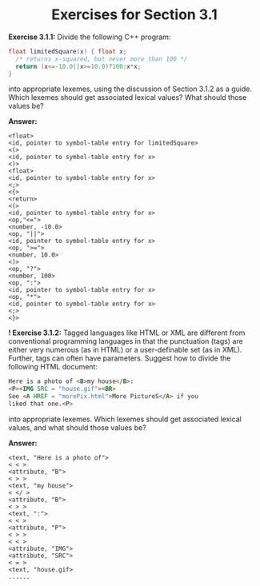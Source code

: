<h1 align="center">Exercises for Section 3.1</h1>

**Exercise 3.1.1:** Divide the following C++ program:

```cpp
float limitedSquare(x) { float x;
  /* returns x-squared, but never more than 100 */
  return (x<=-10.0||x>=10.0)?100:x*x;
}
```
into appropriate lexemes, using the discussion of Section 3.1.2 as a guide.
Which lexemes should get associated lexical values? What should those values be?

**Answer:**
```
<float> 
<id, pointer to symbol-table entry for limitedSquare> 
<(> 
<id, pointer to symbol-table entry for x> 
<)> 
<float> 
<id, pointer to symbol-table entry for x>
<;>
<{>
<return> 
<(> 
<id, pointer to symbol-table entry for x> 
<op,"<="> 
<number, -10.0> 
<op, "||"> 
<id, pointer to symbol-table entry for x> 
<op, ">="> 
<number, 10.0> 
<)>
<op, "?"> 
<number, 100> 
<op, ":"> 
<id, pointer to symbol-table entry for x> 
<op, "*"> 
<id, pointer to symbol-table entry for x>
<;>
<}>
```

**! Exercise 3.1.2:** Tagged languages like HTML or XML are different from conventional programming languages
in that the punctuation (tags) are either very numerous (as in HTML) or a user-definable set (as in XML).
Further, tags can often have parameters. Suggest how to divide the following HTML document:

```html
Here is a photo of <B>my house</B>:
<P><IMG SRC = "house.gif"><BR>
See <A HREF = "morePix.html">More PictureS</A> if you
liked that one.<P>
```
into appropriate lexemes. Which lexemes should get associated lexical values, and what should those values be?

**Answer:**

```
<text, "Here is a photo of"> 
< < > 
<attribute, "B">
< > >
<text, "my house"> 
< </ >
<attribute, "B">
< > >
<text, ":">
< < >
<attribute, "P">
< > >
< < >
<attribute, "IMG">
<attribute, "SRC">
< = >
<text, "house.gif>
......
```
